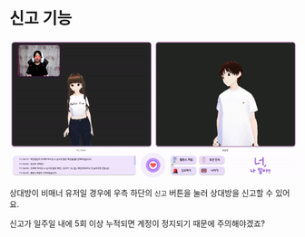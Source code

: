 # 신고 기능

<div align="center">
    <img src="../gif/chat(신고).gif"/>
</div>

상대방이 비매너 유저일 경우에 우측 하단의 `신고` 버튼을 눌러 상대방을 신고할 수 있어요.

신고가 일주일 내에 5회 이상 누적되면 계정이 정지되기 때문에 주의해야겠죠?